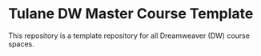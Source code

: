 # Tulane DW Master Course Template
This repository is a template repository for all Dreamweaver (DW) course spaces.
